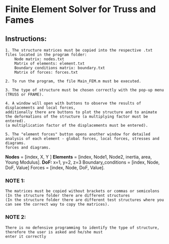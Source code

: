 # Finite Element Solver for Truss and Fames


## Instructions:
	1. The structure matrices must be copied into the respective .txt files located in the program folder:
		Node matrix: nodes.txt
		Matrix of elements: element.txt
		Boundary conditions matrix: boundary.txt
		Matrix of forces: forces.txt

	2. To run the program, the file Main_FEM.m must be executed.

	3. The type of structure must be chosen correctly with the pop-up menu (TRUSS or FRAME).
	
	4. A window will open with buttons to observe the results of displacements and local forces,
	additionally there are buttons to plot the structure and to animate the deformations of the structure (a multiplying factor must be entered). 
	(a multiplication factor of the displacements must be entered).

	5. The "element forces" button opens another window for detailed analysis of each element - global forces, local forces, stresses and diagrams.
	forces and diagrams.

**Nodes** = [index, X, Y ]
**Elements** = [index, Node1, Node2, inertia, area, Young Modulus].
**DoF:** x=1, y=2, z=3
Boundary_conditions = [index, Node, DoF, Value]
Forces = [index, Node, DoF, Value].


### NOTE 1:
	The matrices must be copied without brackets or commas or semicolons (In the structure folder there are different structures
	(In the structure folder there are different test structures where you can see the correct way to copy the matrices).

### NOTE 2:
	There is no defensive programming to identify the type of structure, therefore the user is asked and he/she must
	enter it correctly
